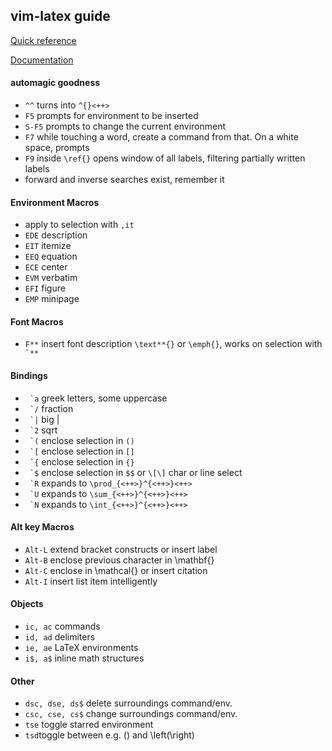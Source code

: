 ## vim-latex guide

[Quick reference](https://michaelgoerz.net/refcards/vimlatexqrc.pdf)

[Documentation](http://vim-latex.sourceforge.net/documentation/latex-suite.html)

#### automagic goodness
* `^^` turns into `^{}<++>`
* `F5` prompts for environment to be inserted
* `S-F5` prompts to change the current environment
* `F7` while touching a word, create a command from that. On a white space, prompts
* `F9` inside `\ref{}` opens window of all labels, filtering partially written labels
* forward and inverse searches exist, remember it

#### Environment Macros
* apply to selection with `,it`
* `EDE` description
* `EIT` itemize
* `EEQ` equation
* `ECE` center
* `EVM` verbatim
* `EFI` figure
* `EMP` minipage

#### Font Macros
* `F**` insert font description `\text**{}` or `\emph{}`, works on selection with `` `**``

#### Bindings
* `` `a`` greek letters, some uppercase
* `` `/`` fraction
* `` `|`` big |
* `` `2`` sqrt
* `` `(`` enclose selection in `()`
* `` `[`` enclose selection in `[]`
* `` `{`` enclose selection in `{}`
* `` `$`` enclose selection in `$$` or `\[\]` char or line select
* `` `R`` expands to `\prod_{<++>}^{<++>}<++>`
* `` `U`` expands to `\sum_{<++>}^{<++>}<++>`
* `` `N`` expands to `\int_{<++>}^{<++>}<++>`

#### Alt key Macros
* `Alt-L` extend bracket constructs or insert label
* `Alt-B` enclose previous character in \mathbf{}
* `Alt-C` enclose in \mathcal{} or insert citation
* `Alt-I` insert list item intelligently

#### Objects
* `ic, ac` commands
* `id, ad` delimiters
* `ie, ae` LaTeX environments
* `i$, a$` inline math structures

#### Other
* `dsc, dse, ds$` delete surroundings command/env.
* `csc, cse, cs$` change surroundings command/env.
* `tse` toggle starred environment
* `tsd`toggle between e.g. () and \left(\right)


